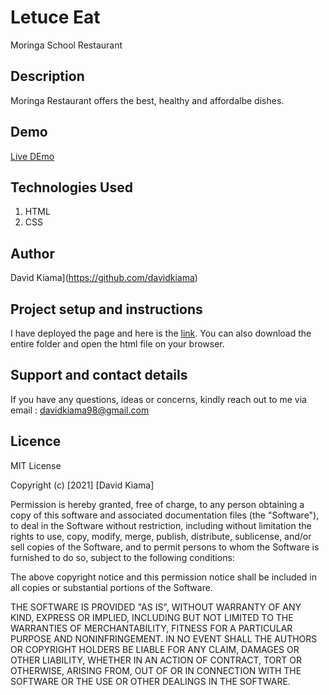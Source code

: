 # Letuce Eat

Moringa School Restaurant

## Description

Moringa Restaurant offers the best, healthy and affordalbe dishes.

## Demo

[Live DEmo](https://davidkiama.github.io/Letuce-Eat/)

## Technologies Used

1. HTML
1. CSS

## Author

David Kiama](https://github.com/davidkiama)

## Project setup and instructions

I have deployed the page and here is the [link](https://davidkiama.github.io/Letuce-Eat/). You can also download the entire folder and open the html file on your browser.

## Support and contact details

If you have any questions, ideas or concerns, kindly reach out to me via email : davidkiama98@gmail.com

## Licence

MIT License

Copyright (c) [2021] [David Kiama]

Permission is hereby granted, free of charge, to any person obtaining a copy
of this software and associated documentation files (the "Software"), to deal
in the Software without restriction, including without limitation the rights
to use, copy, modify, merge, publish, distribute, sublicense, and/or sell
copies of the Software, and to permit persons to whom the Software is
furnished to do so, subject to the following conditions:

The above copyright notice and this permission notice shall be included in all
copies or substantial portions of the Software.

THE SOFTWARE IS PROVIDED "AS IS", WITHOUT WARRANTY OF ANY KIND, EXPRESS OR
IMPLIED, INCLUDING BUT NOT LIMITED TO THE WARRANTIES OF MERCHANTABILITY,
FITNESS FOR A PARTICULAR PURPOSE AND NONINFRINGEMENT. IN NO EVENT SHALL THE
AUTHORS OR COPYRIGHT HOLDERS BE LIABLE FOR ANY CLAIM, DAMAGES OR OTHER
LIABILITY, WHETHER IN AN ACTION OF CONTRACT, TORT OR OTHERWISE, ARISING FROM,
OUT OF OR IN CONNECTION WITH THE SOFTWARE OR THE USE OR OTHER DEALINGS IN THE
SOFTWARE.
